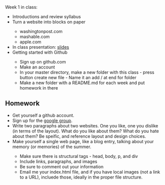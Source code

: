 Week 1 in class:
<ul>
<li>Introductions and review syllabus</li>
<li>Turn a website into blocks on paper</li>
<ul>
<li>washingtonpost.com</li>
<li>mashable.com</li>
<li>apple.com</li>
</ul>
<li>In class presentation: <a href="https://docs.google.com/presentation/d/1uBHqv7qnHy_L2wg7caGyCJS5dQZoG0F9JCI0LB9nqag/edit#slide=id.p">slides</a></li>
<li>Getting started with Github</li>
<ul>
<li>Sign up on github.com</li>
<li>Make an account</li>
<li>In your master directory, make a new folder with this class - press button create new file - Name it an add / at end for folder</li>
<li>Make a new folder with a README.md for each week and put homework in there</li>
</ul>
</ul>

<h2>Homework</h2>
<ul>
<li>Get yourself a github account.</li>
<li>Sign up for the <a href="https://groups.google.com/a/fitnyc.edu/forum/?hl=en#!forum/web-page-construction.grp">google group</a>.</li>
<li>Write two paragraphs about two websites. One you like, one you dislike (in terms of the layout). What do you like about them? What do you hate about them? Be speific, and reference layout and design choices.</li>
<li>Make yourself a single web page, like a blog entry, talking about your memory (or memories) of the summer.</li>
<ul>
<li>Make sure there is structural tags - head, body, p, and div </li>
<li>Include links, paragraphs, and images</li>
<li>Be sure to comment out your information</li>
<li>Email me your index.html file, and if you have local images (not a link to a URL), incluede those, ideally in the proper file structure. </li>
</ul>
</ul>



